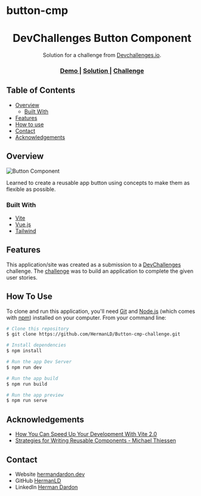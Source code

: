# button-cmp

<!-- Please update value in the {}  -->

<h1 align="center">DevChallenges Button Component</h1>

<div align="center">
   Solution for a challenge from  <a href="http://devchallenges.io" target="_blank">Devchallenges.io</a>.
</div>

<div align="center">
  <h3>
    <a href="https://{your-demo-link.your-domain}">
      Demo
    </a>
    <span> | </span>
    <a href="https://{your-url-to-the-solution}">
      Solution
    </a>
    <span> | </span>
    <a href="https://devchallenges.io/challenges/ohgVTyJCbm5OZyTB2gNY">
      Challenge
    </a>
  </h3>
</div>

<!-- TABLE OF CONTENTS -->

## Table of Contents

- [Overview](#overview)
  - [Built With](#built-with)
- [Features](#features)
- [How to use](#how-to-use)
- [Contact](#contact)
- [Acknowledgements](#acknowledgements)

<!-- OVERVIEW -->

## Overview

![Button Component](https://res.cloudinary.com/nimbus8/image/upload/v1616389627/portfolio/Screenshot_2021-03-21_Vite_App_dn0rjp.png)

Learned to create a reusable app button using concepts to make them as flexible as possible.

### Built With

<!-- This section should list any major frameworks that you built your project using. Here are a few examples.-->

- [Vite](https://vitejs.dev/)
- [Vue.js](https://vuejs.org/)
- [Tailwind](https://tailwindcss.com/)

## Features

<!-- List the features of your application or follow the template. Don't share the figma file here :) -->

This application/site was created as a submission to a [DevChallenges](https://devchallenges.io/challenges) challenge. The [challenge](https://devchallenges.io/challenges/ohgVTyJCbm5OZyTB2gNY) was to build an application to complete the given user stories.

## How To Use

<!-- This is an example, please update according to your application -->

To clone and run this application, you'll need [Git](https://git-scm.com) and [Node.js](https://nodejs.org/en/download/) (which comes with [npm](http://npmjs.com)) installed on your computer. From your command line:

```bash
# Clone this repository
$ git clone https://github.com/HermanLD/Button-cmp-challenge.git

# Install dependencies
$ npm install

# Run the app Dev Server
$ npm run dev

# Run the app build
$ npm run build

# Run the app preview
$ npm run serve
```

## Acknowledgements

<!-- This section should list any articles or add-ons/plugins that helps you to complete the project. This is optional but it will help you in the future. For exmpale -->

- [How You Can Speed Up Your Development With Vite 2.0](https://www.youtube.com/watch?v=SGIAwj3wp-o&t=345s)
- [Strategies for Writing Reusable Components - Michael Thiessen](https://www.youtube.com/watch?v=bl2q5NCJInk)

## Contact

- Website [hermandardon.dev](https://hermandardon.dev/)
- GitHub [HermanLD](https://github.com/HermanLD)
- LinkedIn [Herman Dardon](https://www.linkedin.com/in/herman-dardon/)
